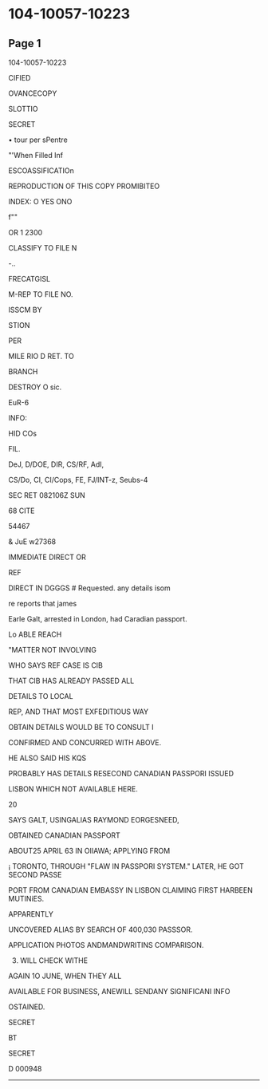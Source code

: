 # 104-10057-10223

## Page 1

104-10057-10223

CIFIED

OVANCECOPY

SLOTTIO

SECRET

• tour per sPentre

"'When Filled Inf

ESCOASSIFICATIOn

REPRODUCTION OF THIS COPY PROMIBITEO

INDEX: O YES ONO

f""

OR 1 2300

CLASSIFY TO FILE N

-..

FRECATGISL

M-REP TO FILE NO.

ISSCM BY

STION

PER

MILE RIO D RET. TO

BRANCH

DESTROY O sic.

EuR-6

INFO:

HID COs

FIL.

DeJ, D/DOE, DIR, CS/RF, AdI,

CS/Do, CI, CI/Cops, FE, FJ/INT-z, Seubs-4

SEC RET 082106Z SUN

68 CITE

54467

& JuE w27368

IMMEDIATE DIRECT OR

REF

DIRECT IN DGGGS # Requested. any details isom

re reports that james

Earle Galt, arrested in London, had Caradian passport.

Lo ABLE REACH

"MATTER NOT INVOLVING

WHO SAYS REF CASE IS CIB

THAT CIB HAS ALREADY PASSED ALL

DETAILS TO LOCAL

REP, AND THAT MOST EXFEDITIOUS WAY

OBTAIN DETAILS WOULD BE TO CONSULT I

CONFIRMED AND CONCURRED WITH ABOVE.

HE ALSO SAID HIS KQS

PROBABLY HAS DETAILS RESECOND CANADIAN PASSPORI ISSUED

LISBON WHICH NOT AVAILABLE HERE.

20

SAYS GALT, USINGALIAS RAYMOND EORGESNEED,

OBTAINED CANADIAN PASSPORT

ABOUT25 APRIL 63 IN OIIAWA; APPLYING FROM

¡ TORONTO, THROUGH "FLAW IN PASSPORI SYSTEM." LATER, HE GOT SECOND PASSE

PORT FROM CANADIAN EMBASSY IN LISBON CLAIMING FIRST HARBEEN MUTINiES.

APPARENTLY

UNCOVERED ALIAS BY SEARCH OF 400,030 PASSSOR.

APPLICATION PHOTOS ANDMANDWRITINS COMPARISON.

3. WILL CHECK WITHE

AGAIN 1O JUNE, WHEN THEY ALL

AVAILABLE FOR BUSINESS, ANEWILL SENDANY SIGNIFICANI INFO

OSTAINED.

SECRET

BT

SECRET

D 000948

---

